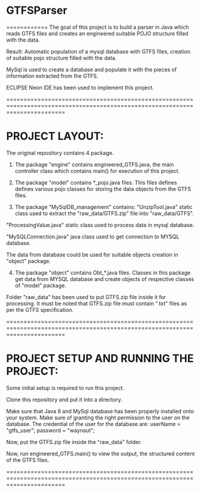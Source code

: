 # GTFSParser
============
The goal of this project is to build a parser in Java which reads GTFS files and creates an engineered suitable POJO structure filled with the data.

Result: Automatic population of a mysql database with GTFS files, creation of suitable pojo structure filled with the data.

MySql is used to create a database and populate it with the pieces of information extracted from the GTFS.

ECLIPSE Neon IDE has been used to implement this project.

=============================================================================================================================

PROJECT LAYOUT:
===============
The original repository  contains 4 package.

1) The package "engine" contains engineered_GTFS.java, the main controller class which contains main() 
for execution of this project.

2) The package "model" contains *_pojo.java files.
This files defines defines various pojo classes for storing the data objects from the GTFS files.

3) The package "MySqlDB_management" contains:
"UnzipTool.java" static class used to extract the "raw_data/GTFS.zip" file into "raw_data/GTFS".

"ProcessingValue.java" static class used to process data in mysql database. 

"MySQLConnection.java" java class used to get connection to MYSQL database.

The data from database could be used for suitable objects creation in "object" package.

4) The package "object" contains Obt_*.java files.
Classes in this package get data from MYSQL database and create objects of respective classes of "model" package.


Folder "raw_data" has been used to put GTFS.zip file inside it for processing. It must be noted that GTFS.zip file must contain ".txt" files as per the GTFS specification.

=============================================================================================================================

PROJECT SETUP AND RUNNING THE PROJECT:
======================================
Some initial setup is required to run this project.

Clone this repository and put it into a directory.

Make sure that Java 8 and MySql database has been properly installed onto your system. Make sure of granting the right permission to the user on the database.
The credential of the user for the database are:
	userName = "gtfs_user";
	password = "waynaut";

Now, put the GTFS.zip file inside the "raw_data" folder.


Now, run engineered_GTFS.main() to view the output, the structured content of the GTFS files.

=============================================================================================================================
